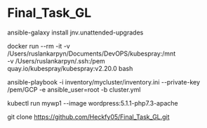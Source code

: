 # Final_Task_GL
ansible-galaxy install jnv.unattended-upgrades

docker run --rm -it -v /Users/ruslankarpyn/Documents/DevOPS/kubespray:/mnt \
  -v /Users/ruslankarpyn/.ssh:/pem \
  quay.io/kubespray/kubespray:v2.20.0 bash

  ansible-playbook -i inventory/mycluster/inventory.ini --private-key /pem/GCP -e ansible_user=root -b  cluster.yml

kubectl run mywp1 --image wordpress:5.1.1-php7.3-apache

git clone https://github.com/Heckfy05/Final_Task_GL.git